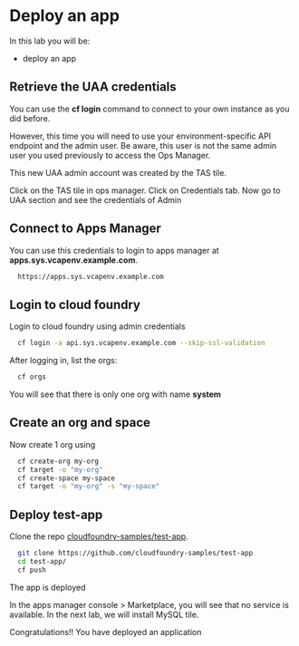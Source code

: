 # Deploy an app

In this lab you will be:

- deploy an app

## Retrieve the UAA credentials

You can use the **cf login** command to connect to your own instance as you did before.

However, this time you will need to use your environment-specific API endpoint and the admin user. Be aware, this user is not the same admin user you used previously to access the Ops Manager.

This new UAA admin account was created by the TAS tile.

Click on the TAS tile in ops manager. Click on Credentials tab. Now go to UAA section and see the credentials of Admin

## Connect to Apps Manager

You can use this credentials to login to apps manager at **apps.sys.vcapenv.example.com**.

```bash
  https://apps.sys.vcapenv.example.com
```

## Login to cloud foundry

Login to cloud foundry using admin credentials

```bash
  cf login -a api.sys.vcapenv.example.com --skip-ssl-validation
```

After logging in, list the orgs:

```bash
  cf orgs
```

You will see that there is only one org with name **system**

## Create an org and space

Now create 1 org using

```bash
  cf create-org my-org
  cf target -o "my-org"
  cf create-space my-space
  cf target -o "my-org" -s "my-space"
```

## Deploy test-app

Clone the repo [cloudfoundry-samples/test-app](https://github.com/cloudfoundry-samples/test-app).

```bash
  git clone https://github.com/cloudfoundry-samples/test-app
  cd test-app/
  cf push
```

The app is deployed

In the apps manager console > Marketplace, you will see that no service is available. In the next lab, we will install MySQL tile.

Congratulations!! You have deployed an application
